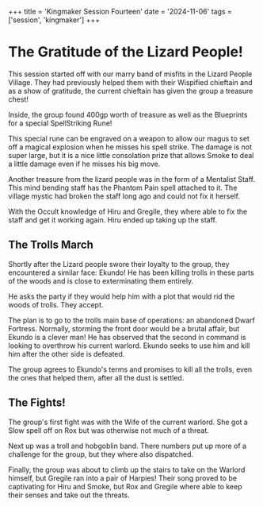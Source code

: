 +++
title = 'Kingmaker Session Fourteen'
date = '2024-11-06'
tags = ['session', 'kingmaker']
+++

# The Gratitude of the Lizard People!  

This session started off with our marry band of misfits in the Lizard People Village. They had previously helped them with
their Wispified chieftain and as a show of gratitude, the current chieftain has given the group a treasure chest! 

Inside, the group found 400gp worth of treasure as well as the Blueprints for a special SpellStriking Rune!

This special rune can be engraved on a weapon to allow our magus to set off a magical explosion when he misses his spell strike.
The damage is not super large, but it is a nice little consolation prize that allows Smoke to deal a little damage even if he
misses his big move.

Another treasure from the lizard people was in the form of a Mentalist Staff. This mind bending staff has the Phantom Pain spell
attached to it. The village mystic had broken the staff long ago and could not fix it herself. 

With the Occult knowledge of Hiru and Gregile, they where able to fix the staff and get it working again. Hiru ended up taking up the staff.

## The Trolls March

Shortly after the Lizard people swore their loyalty to the group, they encountered a similar face: Ekundo!
He has been killing trolls in these parts of the woods and is close to exterminating them entirely.

He asks the party if they would help him with a plot that would rid the woods of trolls. They accept. 

The plan is to go to the trolls main base of operations: an abandoned Dwarf Fortress. Normally, storming the
front door would be a brutal affair, but Ekundo is a clever man! He has observed that the second in command is looking
to overthrow his current warlord. Ekundo seeks to use him and kill him after the other side is defeated.

The group agrees to Ekundo's terms and promises to kill all the trolls, even the ones that helped them, after all the dust
is settled. 

## The Fights!

The group's first fight was with the Wife of the current warlord. She got a Slow spell off on Rox
but was otherwise not much of a threat. 

Next up was a troll and hobgoblin band. There numbers put up more of a challenge for the group, but
they where also dispatched.  

Finally, the group was about to climb up the stairs to take on the Warlord himself, but Gregile ran
into a pair of Harpies! Their song proved to be captivating for Hiru and Smoke, but Rox and Gregile where
able to keep their senses and take out the threats.

